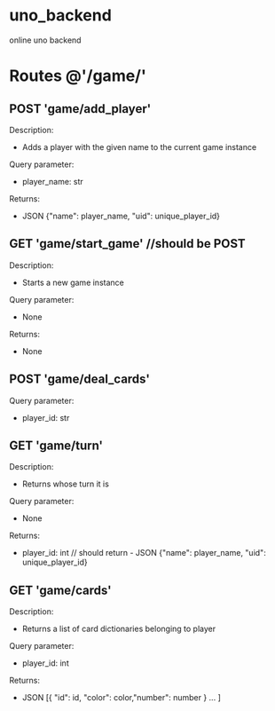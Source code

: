 # uno_backend
online uno backend

# Routes @'/game/'

## POST 'game/add_player'
Description:
 - Adds a player with the given name to the current game instance
 
Query parameter: 
 - player_name: str

Returns:
 - JSON {"name": player_name, "uid": unique_player_id}

## GET 'game/start_game' //should be POST
Description:
 - Starts a new game instance
 
Query parameter: 
 - None
 
Returns:
 - None
 
## POST 'game/deal_cards'
Query parameter: 
 - player_id: str 
 
## GET 'game/turn'
Description:
 - Returns whose turn it is
 
Query parameter:
 - None
 
Returns: 
 - player_id: int // should return  - JSON {"name": player_name, "uid": unique_player_id}
 
## GET 'game/cards'
Description:
 - Returns a list of card dictionaries belonging to player
 
Query parameter:
 - player_id: int
 
Returns:
 - JSON [{ "id": id, "color": color,"number": number } ... ] 
